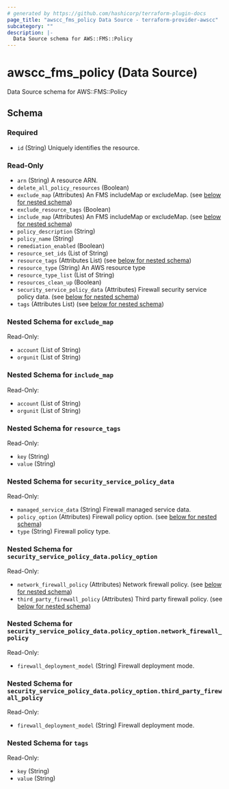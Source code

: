 ```yaml
---
# generated by https://github.com/hashicorp/terraform-plugin-docs
page_title: "awscc_fms_policy Data Source - terraform-provider-awscc"
subcategory: ""
description: |-
  Data Source schema for AWS::FMS::Policy
---
```


# awscc_fms_policy (Data Source)

Data Source schema for AWS::FMS::Policy



<!-- schema generated by tfplugindocs -->
## Schema

### Required

- `id` (String) Uniquely identifies the resource.

### Read-Only

- `arn` (String) A resource ARN.
- `delete_all_policy_resources` (Boolean)
- `exclude_map` (Attributes) An FMS includeMap or excludeMap. (see [below for nested schema](#nestedatt--exclude_map))
- `exclude_resource_tags` (Boolean)
- `include_map` (Attributes) An FMS includeMap or excludeMap. (see [below for nested schema](#nestedatt--include_map))
- `policy_description` (String)
- `policy_name` (String)
- `remediation_enabled` (Boolean)
- `resource_set_ids` (List of String)
- `resource_tags` (Attributes List) (see [below for nested schema](#nestedatt--resource_tags))
- `resource_type` (String) An AWS resource type
- `resource_type_list` (List of String)
- `resources_clean_up` (Boolean)
- `security_service_policy_data` (Attributes) Firewall security service policy data. (see [below for nested schema](#nestedatt--security_service_policy_data))
- `tags` (Attributes List) (see [below for nested schema](#nestedatt--tags))

<a id="nestedatt--exclude_map"></a>
### Nested Schema for `exclude_map`

Read-Only:

- `account` (List of String)
- `orgunit` (List of String)


<a id="nestedatt--include_map"></a>
### Nested Schema for `include_map`

Read-Only:

- `account` (List of String)
- `orgunit` (List of String)


<a id="nestedatt--resource_tags"></a>
### Nested Schema for `resource_tags`

Read-Only:

- `key` (String)
- `value` (String)


<a id="nestedatt--security_service_policy_data"></a>
### Nested Schema for `security_service_policy_data`

Read-Only:

- `managed_service_data` (String) Firewall managed service data.
- `policy_option` (Attributes) Firewall policy option. (see [below for nested schema](#nestedatt--security_service_policy_data--policy_option))
- `type` (String) Firewall policy type.

<a id="nestedatt--security_service_policy_data--policy_option"></a>
### Nested Schema for `security_service_policy_data.policy_option`

Read-Only:

- `network_firewall_policy` (Attributes) Network firewall policy. (see [below for nested schema](#nestedatt--security_service_policy_data--policy_option--network_firewall_policy))
- `third_party_firewall_policy` (Attributes) Third party firewall policy. (see [below for nested schema](#nestedatt--security_service_policy_data--policy_option--third_party_firewall_policy))

<a id="nestedatt--security_service_policy_data--policy_option--network_firewall_policy"></a>
### Nested Schema for `security_service_policy_data.policy_option.network_firewall_policy`

Read-Only:

- `firewall_deployment_model` (String) Firewall deployment mode.


<a id="nestedatt--security_service_policy_data--policy_option--third_party_firewall_policy"></a>
### Nested Schema for `security_service_policy_data.policy_option.third_party_firewall_policy`

Read-Only:

- `firewall_deployment_model` (String) Firewall deployment mode.




<a id="nestedatt--tags"></a>
### Nested Schema for `tags`

Read-Only:

- `key` (String)
- `value` (String)
